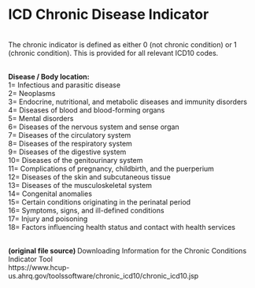 <h1> <strong> ICD Chronic Disease Indicator </strong> </h1>
<br>
The chronic indicator is defined as either 0 (not chronic condition) or 1 (chronic condition).
This is provided for all relevant ICD10 codes. <br><br>

<strong> Disease / Body location: </strong> <br>
1= Infectious and parasitic disease<br>
2= Neoplasms<br>
3= Endocrine, nutritional, and metabolic diseases and immunity disorders<br>
4= Diseases of blood and blood-forming organs<br>
5= Mental disorders<br>
6= Diseases of the nervous system and sense organ<br>
7= Diseases of the circulatory system<br>
8= Diseases of the respiratory system<br>
9= Diseases of the digestive system<br>
10= Diseases of the genitourinary system<br>
11= Complications of pregnancy, childbirth, and the puerperium<br>
12= Diseases of the skin and subcutaneous tissue<br>
13= Diseases of the musculoskeletal system<br>
14= Congenital anomalies<br>
15= Certain conditions originating in the perinatal period<br>
16= Symptoms, signs, and ill-defined conditions<br>
17= Injury and poisoning<br>
18= Factors influencing health status and contact with health services<br>

<br>
<strong> (original file source) </strong> Downloading Information for the Chronic Conditions Indicator Tool <br>
https://www.hcup-us.ahrq.gov/toolssoftware/chronic_icd10/chronic_icd10.jsp
